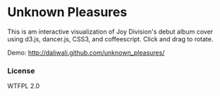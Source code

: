 # Unknown Pleasures
This is am interactive visualization of Joy Division's debut album cover using d3.js, dancer.js, CSS3, and coffeescript. Click and drag to rotate. 

Demo: http://daliwali.github.com/unknown_pleasures/

### License
WTFPL 2.0